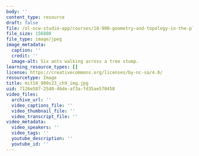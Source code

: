 ```yaml
---
body: ''
content_type: resource
draft: false
file: /ol-ocw-studio-app/courses/18-900-geometry-and-topology-in-the-plane-spring-2023/mit18_900s23_ch9_img.jpg
file_size: 156880
file_type: image/jpeg
image_metadata:
  caption: ''
  credit: ''
  image-alt: Six ants walking across a tree stump.
learning_resource_types: []
license: https://creativecommons.org/licenses/by-nc-sa/4.0/
resourcetype: Image
title: mit18_900s23_ch9_img.jpg
uid: 7126e587-2540-46de-af3a-fd35ae570458
video_files:
  archive_url: ''
  video_captions_file: ''
  video_thumbnail_file: ''
  video_transcript_file: ''
video_metadata:
  video_speakers: ''
  video_tags: ''
  youtube_description: ''
  youtube_id: ''
---
```

